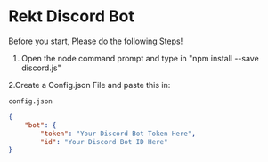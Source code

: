 # Rekt Discord Bot

Before you start, Please do the following Steps!

1. Open the node command prompt and type in "npm install --save discord.js"

2.Create a Config.json File and paste this in:


`config.json`
```json
{
    "bot": {
        "token": "Your Discord Bot Token Here",
        "id": "Your Discord Bot ID Here"
}
